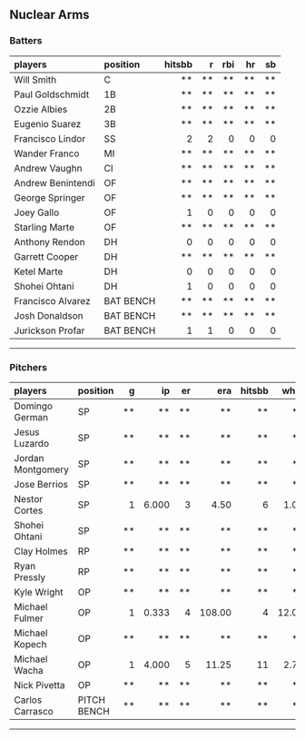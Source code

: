## Nuclear Arms

### Batters

 
|players           |position  | hitsbb|  r| rbi| hr| sb| 
|:-----------------|:---------|------:|--:|---:|--:|--:| 
|Will Smith        |C         |     **| **|  **| **| **| 
|Paul Goldschmidt  |1B        |     **| **|  **| **| **| 
|Ozzie Albies      |2B        |     **| **|  **| **| **| 
|Eugenio Suarez    |3B        |     **| **|  **| **| **| 
|Francisco Lindor  |SS        |      2|  2|   0|  0|  0| 
|Wander Franco     |MI        |     **| **|  **| **| **| 
|Andrew Vaughn     |CI        |     **| **|  **| **| **| 
|Andrew Benintendi |OF        |     **| **|  **| **| **| 
|George Springer   |OF        |     **| **|  **| **| **| 
|Joey Gallo        |OF        |      1|  0|   0|  0|  0| 
|Starling Marte    |OF        |     **| **|  **| **| **| 
|Anthony Rendon    |DH        |      0|  0|   0|  0|  0| 
|Garrett Cooper    |DH        |     **| **|  **| **| **| 
|Ketel Marte       |DH        |      0|  0|   0|  0|  0| 
|Shohei Ohtani     |DH        |      1|  0|   0|  0|  0| 
|Francisco Alvarez |BAT BENCH |     **| **|  **| **| **| 
|Josh Donaldson    |BAT BENCH |     **| **|  **| **| **| 
|Jurickson Profar  |BAT BENCH |      1|  1|   0|  0|  0| 


* * *

### Pitchers

 
|players           |position    |  g|    ip| er|    era| hitsbb|  whip| so|  w| sv| 
|:-----------------|:-----------|--:|-----:|--:|------:|------:|-----:|--:|--:|--:| 
|Domingo German    |SP          | **|    **| **|     **|     **|    **| **| **| **| 
|Jesus Luzardo     |SP          | **|    **| **|     **|     **|    **| **| **| **| 
|Jordan Montgomery |SP          | **|    **| **|     **|     **|    **| **| **| **| 
|Jose Berrios      |SP          | **|    **| **|     **|     **|    **| **| **| **| 
|Nestor Cortes     |SP          |  1| 6.000|  3|   4.50|      6|  1.00|  7|  1|  0| 
|Shohei Ohtani     |SP          | **|    **| **|     **|     **|    **| **| **| **| 
|Clay Holmes       |RP          | **|    **| **|     **|     **|    **| **| **| **| 
|Ryan Pressly      |RP          | **|    **| **|     **|     **|    **| **| **| **| 
|Kyle Wright       |OP          | **|    **| **|     **|     **|    **| **| **| **| 
|Michael Fulmer    |OP          |  1| 0.333|  4| 108.00|      4| 12.00|  0|  0|  0| 
|Michael Kopech    |OP          | **|    **| **|     **|     **|    **| **| **| **| 
|Michael Wacha     |OP          |  1| 4.000|  5|  11.25|     11|  2.75|  3|  0|  0| 
|Nick Pivetta      |OP          | **|    **| **|     **|     **|    **| **| **| **| 
|Carlos Carrasco   |PITCH BENCH | **|    **| **|     **|     **|    **| **| **| **| 


* * *


